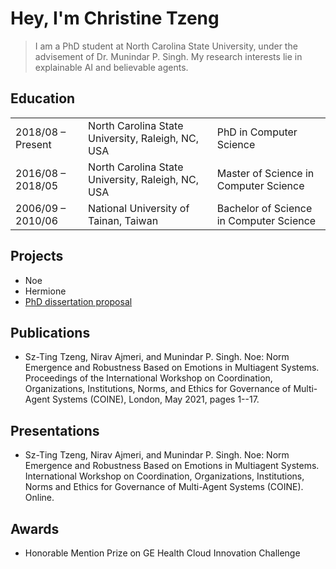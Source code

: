 <html>
<head>
  <title>Christine Tzeng -at- NCSU</title>
</head>

<body>
  <h1> Hey, I'm Christine Tzeng </h1>
  <blockquote>
  <p>I am a PhD student at North Carolina State University, under the advisement of Dr. Munindar P. Singh. My research interests lie in explainable AI and believable agents.</p>
  </blockquote>
  
  <h2> Education </h2>
  <table>
    <tr>
      <td>2018/08 – Present</td>
      <td>North Carolina State University, Raleigh, NC, USA</td>
      <td>PhD in Computer Science</td>
    </tr>
    <tr>
      <td>2016/08 – 2018/05</td>
      <td>North Carolina State University, Raleigh, NC, USA</td>
      <td>Master of Science in Computer Science</td>
    </tr>
    <tr>
      <td>2006/09 – 2010/06</td>
      <td>National University of Tainan, Taiwan</td>
      <td>Bachelor of Science in Computer Science</td>
    </tr>
  </table>
  
  <h2> Projects </h2>
  <ul>
    <li>Noe</li>
    <li>Hermione</li>
    <li><a href="oral_prelim.html">PhD dissertation proposal</a></li>
  </ul>
  
  <h2> Publications </h2>
  <ul>
    <li>Sz-Ting Tzeng, Nirav Ajmeri, and Munindar P. Singh. Noe: Norm Emergence and Robustness Based on Emotions in Multiagent Systems. Proceedings of the International Workshop on Coordination, Organizations, Institutions, Norms, and Ethics for Governance of Multi-Agent Systems (COINE), London, May 2021, pages 1--17.</li>
  </ul>
  
  <h2> Presentations </h2>
  <ul>
    <li>Sz-Ting Tzeng, Nirav Ajmeri, and Munindar P. Singh. Noe: Norm Emergence and Robustness Based on Emotions in Multiagent Systems. International Workshop on Coordination, Organizations, Institutions, Norms and Ethics for Governance of Multi-Agent Systems (COINE). Online.</li>
  </ul>
  
  <h2> Awards </h2>
  <ul>
    <li>Honorable Mention Prize on GE Health Cloud Innovation Challenge</li>
  </ul>
  
</body>

</html>
